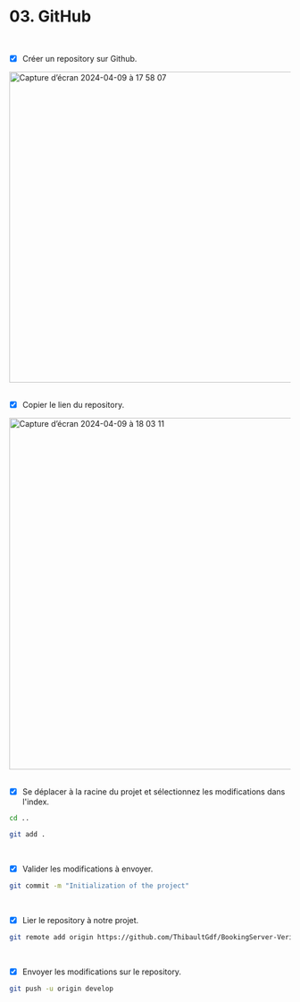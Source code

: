 # 03. GitHub

<br>

- [x] Créer un repository sur Github.

<img width="556" alt="Capture d’écran 2024-04-09 à 17 58 07" src="https://github.com/ThibaultGdf/BookingServer/assets/107555179/09ea71ef-8091-40cb-910b-f30c2c2f539c">

<br>
<br>

- [x] Copier le lien du repository.

<img width="629" alt="Capture d’écran 2024-04-09 à 18 03 11" src="https://github.com/ThibaultGdf/BookingServer/assets/107555179/8fd371b4-70e7-4230-bb9c-a624ac1acda9">

<br>
<br>

- [x] Se déplacer à la racine du projet et sélectionnez les modifications dans l'index.
```bash
cd ..
```
```bash
git add .
```

<br>

- [x] Valider les modifications à envoyer.
```bash
git commit -m "Initialization of the project"
```

<br>

- [x] Lier le repository à notre projet.
```bash
git remote add origin https://github.com/ThibaultGdf/BookingServer-Verify.git
```

<br>

- [x] Envoyer les modifications sur le repository.
```bash
git push -u origin develop
```
